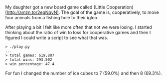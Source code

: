 My daughter got a new board game called (Little Cooperation)[http://amzn.to/2egNqvN]. The goal of the game is, cooperatively, to move four animals from a fishing hole to their igloo.

After playing a bit I felt like more often that not we were losing. I started thinking about the ratio of win to loss for cooperative games and then I figured I could write a script to see what that was.

    > ./play.py
    ...
    > total games: 619,807
    > total wins: 293,502
    > win percentage: 47.4

For fun I changed the number of ice cubes to 7 (59.0%) and then 8 (69.3%).
